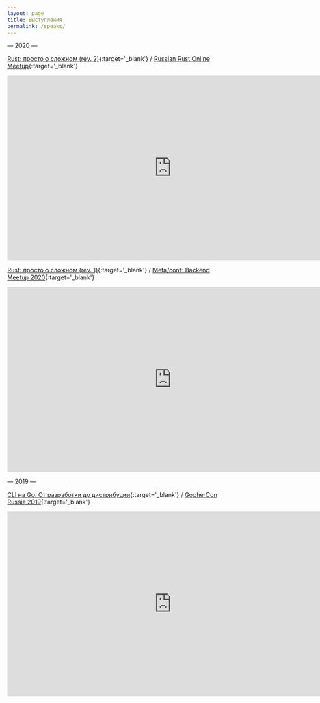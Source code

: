 ```yaml
---
layout: page
title: Выступления
permalink: /speaks/
---
```


<p class="center">&mdash; 2020 &mdash;</p>

[Rust: просто о сложном (rev. 2)](https://www.youtube.com/watch?v=yCrc5BwZrtw){:target='_blank'} / [Russian Rust Online Meetup](https://www.meetup.com/ru-RU/Rust-%D0%B2-%D0%9C%D0%BE%D1%81%D0%BA%D0%B2%D0%B5/events/274924961){:target='_blank'}
<iframe width="768" height="432" src="https://www.youtube.com/embed/yCrc5BwZrtw" frameborder="0" allow="accelerometer; autoplay; encrypted-media; gyroscope; picture-in-picture" allowfullscreen></iframe>
 
<br/>

[Rust: просто о сложном (rev. 1)](https://www.youtube.com/watch?v=n3kyvMVck_M){:target='_blank'} / [Meta/conf: Backend Meetup 2020](https://metaconf.net/backend-meetup-2020){:target='_blank'}
<iframe width="768" height="432" src="https://www.youtube.com/embed/n3kyvMVck_M" frameborder="0" allow="accelerometer; autoplay; encrypted-media; gyroscope; picture-in-picture" allowfullscreen></iframe>

<p></p>
<p class="center">&mdash; 2019 &mdash;</p>

[CLI на Go. От разработки до дистрибуции](https://www.youtube.com/watch?v=ongT5OVWX4E){:target='_blank'} / [GopherCon Russia 2019](https://www.gophercon-russia.ru){:target='_blank'}
<iframe width="768" height="432" src="https://www.youtube.com/embed/ongT5OVWX4E" frameborder="0" allow="accelerometer; autoplay; encrypted-media; gyroscope; picture-in-picture" allowfullscreen></iframe>
